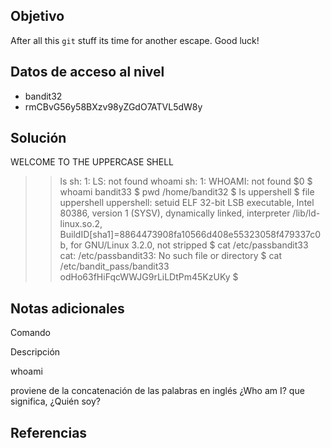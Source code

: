 ## Objetivo

After all this `git` stuff its time for another escape. Good luck!

## Datos de acceso al nivel

-   bandit32
-   rmCBvG56y58BXzv98yZGdO7ATVL5dW8y

## Solución

WELCOME TO THE UPPERCASE SHELL
>>
>> ls
sh: 1: LS: not found
>> whoami
sh: 1: WHOAMI: not found
>> $0
$ whoami
bandit33
$ pwd
/home/bandit32
$ ls
uppershell
$ file uppershell
uppershell: setuid ELF 32-bit LSB executable, Intel 80386, version 1 (SYSV), dynamically linked, interpreter /lib/ld-linux.so.2, BuildID[sha1]=8864473908fa10566d408e55323058f479337c0b, for GNU/Linux 3.2.0, not stripped
$ cat /etc/passbandit33
cat: /etc/passbandit33: No such file or directory
$ cat /etc/bandit_pass/bandit33
odHo63fHiFqcWWJG9rLiLDtPm45KzUKy
$

## Notas adicionales

Comando

Descripción

whoami

proviene de la concatenación de las palabras en inglés ¿Who am I? que significa, ¿Quién soy?

## Referencias